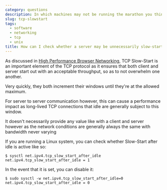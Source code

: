 ```yaml
---
category: questions
description: In which machines may not be running the marathon you think they are
slug: tcp-slowstart
tags:
  - software
  - networking
  - tcp
  - unix
title: How can I check whether a server may be unnecessarily slow-starting?
---
```

As discussed in [High Performance Browser Networking](https://hpbn.co/), TCP Slow-Start is an important element of the TCP protocol as it ensures that both client and server start out with an acceptable throughput, so as to not overwhelm one another.

Very quickly, they both increment their windows until they're at the allowed maximum.

For server to server communication however, this can cause a performance impact as long-lived TCP connections that idle are generally subject to this window.

It doesn't necessarily provide any value like with a client and server however as the network conditions are generally always the same with bandwidth never varying

If you are running a Linux system, you can check whether Slow-Start after idle is active like so:

```console
$ sysctl net.ipv4.tcp_slow_start_after_idle
net.ipv4.tcp_slow_start_after_idle = 1
```

In the event that it is set, you can disable it:

```
$ sudo sysctl -w net.ipv4.tcp_slow_start_after_idle=0
net.ipv4.tcp_slow_start_after_idle = 0
```